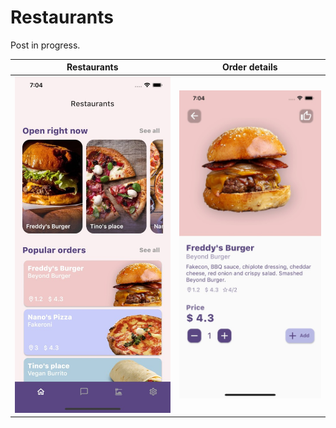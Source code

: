 # Restaurants 

Post in progress.

Restaurants                |  Order details
:-------------------------:|:-------------------------:
![](images/restaurants.jpg)   |  ![](images/order_details.jpg)
